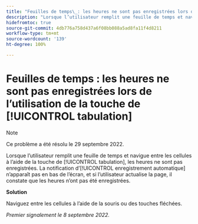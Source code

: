 ```yaml
---
title: "Feuilles de temps\_: les heures ne sont pas enregistrées lors de l’utilisation de la touche de tabulation"
description: "Lorsque l’utilisateur remplit une feuille de temps et navigue entre les cellules à l’aide de la touche de tabulation, les heures ne sont pas enregistrées. La notification d’enregistrement automatique n’apparaît pas en bas de l’écran, et si l’utilisateur actualise la page, il constate que les heures n’ont pas été enregistrées."
hidefromtoc: true
source-git-commit: 4db776a758d437a6f08bb088a5ad8fa11f4d8211
workflow-type: tm+mt
source-wordcount: '139'
ht-degree: 100%

---
```



# Feuilles de temps : les heures ne sont pas enregistrées lors de l’utilisation de la touche de [!UICONTROL tabulation]

>[!NOTE]
>
>Ce problème a été résolu le 29 septembre 2022.

Lorsque l’utilisateur remplit une feuille de temps et navigue entre les cellules à l’aide de la touche de [!UICONTROL tabulation], les heures ne sont pas enregistrées. La notification d’[!UICONTROL enregistrement automatique] n’apparaît pas en bas de l’écran, et si l’utilisateur actualise la page, il constate que les heures n’ont pas été enregistrées.

**Solution**

Naviguez entre les cellules à l’aide de la souris ou des touches fléchées.

_Premier signalement le 8 septembre 2022._

